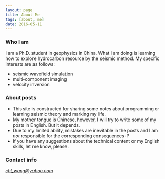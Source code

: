 ```yaml
---
layout: page
title: About Me
tags: [about, me]
date: 2016-05-11
---
```


### Who I am
I am a Ph.D. student in geophysics in China. What I am doing is learning how to explore hydrocarbon
resource by the seismic method. My specific interests are as follows:

+ seismic wavefield simulation
+ multi-component imaging
+ velocity inversion

### About posts
+ This site is constructed for sharing some notes about programming or learning seismic theory and
marking my life.
+ My mother tongue is Chinese, however, I will try to write some of my posts in English. But it
depends.
+ Due to my limited ability, mistakes are inevitable in the posts and I am _not_ responsible for the
corresponding consequences :P
+ If you have any suggestions about the technical content or my English skills, let me know, please.

### Contact info
*chl_wang@yahoo.com*
